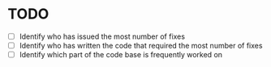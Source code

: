 # TODO

- [ ] Identify who has issued the most number of fixes
- [ ] Identify who has written the code that required the most number of fixes
- [ ] Identify which part of the code base is frequently worked on